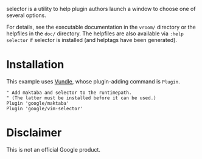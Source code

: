 selector is a utility to help plugin authors launch a window to choose one of
several options.

For details, see the executable documentation in the `vroom/` directory or the
helpfiles in the `doc/` directory. The helpfiles are also available via
`:help selector` if selector is installed (and helptags have been generated).

# Installation

This example uses [Vundle](https://github.com/gmarik/Vundle.vim), whose
plugin-adding command is `Plugin`.

```vim
" Add maktaba and selector to the runtimepath.
" (The latter must be installed before it can be used.)
Plugin 'google/maktaba'
Plugin 'google/vim-selector'
```

# Disclaimer

This is not an official Google product.
